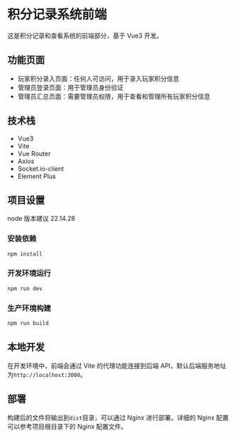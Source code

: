 <!--
 * @Author: ppm ppmiao0628@outlook.com
 * @Date: 2025-03-25 21:04:25
 * @LastEditors: ppm
 * @LastEditTime: 2025-06-11 10:30:07
 * @FilePath: /poker-server/frontend/README.md
 * @Description: 这是默认设置,请设置`customMade`, 打开koroFileHeader查看配置 进行设置: https://github.com/OBKoro1/koro1FileHeader/wiki/%E9%85%8D%E7%BD%AE
-->

# 积分记录系统前端

这是积分记录和查看系统的前端部分，基于 Vue3 开发。

## 功能页面

- 玩家积分录入页面：任何人可访问，用于录入玩家积分信息
- 管理员登录页面：用于管理员身份验证
- 管理员汇总页面：需要管理员权限，用于查看和管理所有玩家积分信息

## 技术栈

- Vue3
- Vite
- Vue Router
- Axios
- Socket.io-client
- Element Plus

## 项目设置

node 版本建议 22.14.28

### 安装依赖

```bash
npm install
```

### 开发环境运行

```bash
npm run dev
```

### 生产环境构建

```bash
npm run build
```

## 本地开发

在开发环境中，前端会通过 Vite 的代理功能连接到后端 API，默认后端服务地址为`http://localhost:3000`。

## 部署

构建后的文件将输出到`dist`目录，可以通过 Nginx 进行部署。详细的 Nginx 配置可以参考项目根目录下的 Nginx 配置文件。
